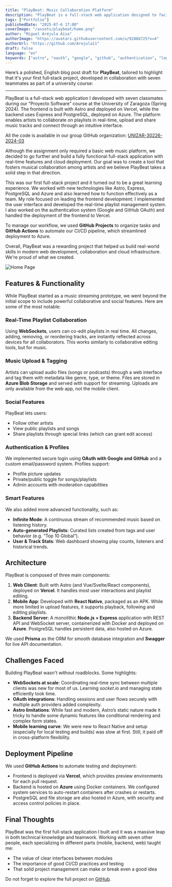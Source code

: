```yaml
---
title: "PlayBeat: Music Collaboration Platform"
description: "PlayBeat is a full-stack web application designed to facilitate music collaboration among artists. Built with Astro, Express, PostgreSQL and Azure. It offers features like real-time playlist management, upload and sharing of music files and a user-friendly interface for artists to connect and collaborate."
tags: ["Portfolio"]
publishedDate: "2025-07-6 17:00"
coverImage: "/assets/playbeat/home.png"
author: "Miguel Aréjula Aísa"
authorImage: "https://avatars.githubusercontent.com/u/92888725?v=4"
authorUrl: "https://github.com/Arejula11"
draft: false
language: "en"
keywords: ["astro", "oauth", "google", "github", "authentication", "login", "portfolio", "playbeat", "music", "web development", "web app", "full stack", "astro framework", "node.js", "express", "api", "music collaboration", "playlist management", "postgresql", "azure", "real-time", "file upload", "sharing", "user interface", "artists"]
---
```


Here’s a polished, English blog post draft for **PlayBeat**, tailored to highlight that it's your first full‑stack project, developed in collaboration with seven teammates as part of a university course:

---


PlayBeat is a full-stack web application I developed with seven classmates during our “Proyecto Software” course at the University of Zaragoza (Spring 2024). The frontend is built with Astro and deployed on Vercel, while the backend uses Express and PostgreSQL, deployed on Azure. The platform enables artists to collaborate on playlists in real-time, upload and share music tracks and connect through an intuitive interface.

All the code is available in our group GitHub organization: [UNIZAR-30226-2024-03](https://github.com/UNIZAR-30226-2024-03)

Although the assignment only required a basic web music platform, we decided to go further and build a fully functional full-stack application with real-time features and cloud deployment. Our goal was to create a tool that fosters musical collaboration among artists and we believe PlayBeat takes a solid step in that direction.

This was our first full-stack project and it turned out to be a great learning experience. We worked with new technologies like Astro, Express, PostgreSQL and Azure and also learned how to function effectively as a team. My role focused on leading the frontend development: I implemented the user interface and developed the real-time playlist management system. I also worked on the authentication system (Google and GitHub OAuth) and handled the deployment of the frontend to Vercel.

To manage our workflow, we used **GitHub Projects** to organize tasks and **GitHub Actions** to automate our CI/CD pipeline, which streamlined deployment to Azure. 

Overall, PlayBeat was a rewarding project that helped us build real-world skills in modern web development, collaboration and cloud infrastructure. We're proud of what we created.

![Home Page](/assets/playbeat/webImg.png)

##  Features & Functionality

While PlayBeat started as a music streaming prototype, we went beyond the initial scope to include powerful collaborative and social features. Here are some of the most notable:

###  Real-Time Playlist Collaboration

Using **WebSockets**, users can co-edit playlists in real time. All changes, adding, removing, or reordering tracks, are instantly reflected across devices for all collaborators. This works similarly to collaborative editing tools, but for music.

###  Music Upload & Tagging

Artists can upload audio files (songs or podcasts) through a web interface and tag them with metadata like genre, type, or theme. Files are stored in **Azure Blob Storage** and served with support for streaming. Uploads are only available from the web app, not the mobile client.

###  Social Features

PlayBeat lets users:

* Follow other artists
* View public playlists and songs
* Share playlists through special links (which can grant edit access)

###  Authentication & Profiles

We implemented secure login using **OAuth with Google and GitHub** and a custom email/password system. Profiles support:

* Profile picture updates
* Private/public toggle for songs/playlists
* Admin accounts with moderation capabilities

###  Smart Features

We also added more advanced functionality, such as:

* **Infinite Mode**: A continuous stream of recommended music based on listening history.
* **Auto-generated Playlists**: Curated lists created from tags and user behavior (e.g. “Top 10 Global”).
* **User & Track Stats**: Web dashboard showing play counts, listeners and historical trends.


##  Architecture

PlayBeat is composed of three main components:

1. **Web Client**: Built with Astro (and Vue/Svelte/React components), deployed on **Vercel**. It handles most user interactions and playlist editing.
2. **Mobile App**: Developed with **React Native**, packaged as an APK. While more limited in upload features, it supports playback, following and editing playlists.
3. **Backend Server**: A monolithic **Node.js + Express** application with REST API and WebSocket server, containerized with Docker and deployed on **Azure**. PostgreSQL handles persistent data, also hosted on Azure.

We used **Prisma** as the ORM for smooth database integration and **Swagger** for live API documentation.


##  Challenges Faced

Building PlayBeat wasn't without roadblocks. Some highlights:

* **WebSockets at scale**: Coordinating real-time sync between multiple clients was new for most of us. Learning *socket.io* and managing state efficiently took time.
* **OAuth integrations**: Handling sessions and user flows securely with multiple auth providers added complexity.
* **Astro limitations**: While fast and modern, Astro’s static nature made it tricky to handle some dynamic features like conditional rendering and complex form states.
* **Mobile learning curve**: We were new to React Native and setup (especially for local testing and builds) was slow at first. Still, it paid off in cross-platform flexibility.


## Deployment Pipeline

We used **GitHub Actions** to automate testing and deployment:

* Frontend is deployed via **Vercel**, which provides preview environments for each pull request.
* Backend is hosted on **Azure** using Docker containers. We configured system services to auto-restart containers after crashes or restarts.
* PostgreSQL and file storage are also hosted in Azure, with security and access control policies in place.


## Final Thoughts

PlayBeat was the first full-stack application I built and it was a massive leap in both technical knowledge and teamwork. Working with seven other people, each specializing in different parts (mobile, backend, web) taught me:

* The value of clear interfaces between modules
* The importance of good CI/CD practices and testing
* That solid project management can make or break even a good idea

Do not forget to explore the full project on [GitHub](https://github.com/UNIZAR-30226-2024-03).

